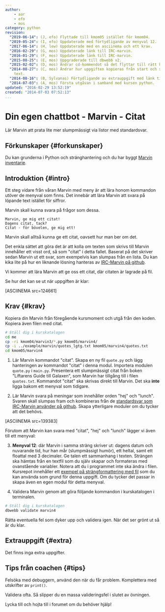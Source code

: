 ```yaml
---
author:
    - aar
    - efo
    - mos
category: python
revision:
  "2019-06-14": (J, efo) Flyttade till kmom05 istället för kmom04.
  "2019-05-24": (I, efo) Uppdaterade med förtydligande av menyval 12.
  "2017-06-14": (H, lew) Uppdaterade med en asciinema och ett krav.
  "2016-02-29": (G, mos) Uppdaterade länk till IRC-marvin.
  "2016-01-29": (F, mos) Uppdaterade länk till IRC-marvin.
  "2015-08-25": (E, mos) Uppgraderade till dbwebb v2.
  "2015-02-02": (D, mos) Ändrar cd-kommendot så det flyttar till rätt katalog.
  "2014-08-27": (C, mos) Ändrar hur uppgiften kopieras från start och skrev om lite
    text.
  "2014-08-16": (B, Sylvanas) Förtydligande av extrauppgift med länk till github.
  "2014-07-03": (A, mos) Första utgåvan i samband med kursen python.
updated: "2016-02-29 13:52:19"
created: "2014-07-03 07:52:13"
...
```

Din egen chattbot - Marvin - Citat
==================================

Lär Marvin att prata lite mer slumpmässigt via listor med standardsvar.



<!--more-->



Förkunskaper {#forkunskaper}
-----------------------

Du kan grunderna i Python och stränghantering och du har byggt [Marvin inventarie](uppgift/din-egen-chattbot-marvin-inventarie).



Introduktion {#intro}
-----------------------

Ett steg vidare från våran Marvin med meny är att lära honom kommandon utöver de menyval som finns. Det innebär att lära Marvin att svara på löpande text istället för siffror.

Marvin skall kunna svara på frågor som dessa.

```text
Marvin, ge mig ett citat!
Dagens citat, tack?
Citat - för bövelen, ge mig ett!
```

Marvin skall alltså kunna ge ett citat, oavsett hur man ber om det.

Det enkla sättet att göra det är att kolla om texten som skrivs till Marvin innehåller ett visst ord, så som "citat" i detta fallet. Baserat på det skriver sedan Marvin ut ett svar, som exempelvis kan slumpas från en lista.
Du kan kika lite på hur en liknande lösning hanteras av [IRC-Marvin på github](https://github.com/mosbth/irc2phpbb/blob/v0.3.1/old/irc2phpbb.py#L358).

Vi kommer att lära Marvin att ge oss ett citat, där citaten är lagrade på fil.

Se hur det kan se ut när uppgiften är klar:

[ASCIINEMA src=124661]



Krav {#krav}
-----------------------

Kopiera din Marvin från föregående kursmoment och utgå från den koden. Kopiera även filen med citat.

```bash
# Ställ dig i kurskatalogen
cd me
cp -ri kmom04/marvin3/*.py kmom05/marvin4/
cp -i ../example/marvin/quotes_lgtg.txt kmom05/marvin4/quotes.txt
cd kmom05/marvin4
```

1. Lär Marvin kommandot "citat". Skapa en ny fil `quote.py` och lägg hanteringen av kommandot "citat" i denna modul. Importera modulen `quote.py` i `main.py`. Presentera ett slumpmässigt citat från boken "Liftarens Guide till Galaxen", som Marvin har tillgång till i filen `quotes.txt`. Kommandot "citat" ska skrivas direkt till Marvin. Det ska **inte** ligga bakom ett menyval som tidigare.

1. Lär Marvin svara på meningar som innehåller orden "hej" och "lunch". Svaren skall slumpas fram och kombineras från de [standardsvar som IRC-Marvin använder på github](https://github.com/mosbth/irc2phpbb/blob/v0.3.1/old/irc2phpbb.py#L179-L193). Skapa ytterligare moduler om du tycker att det behövs.

[ASCIINEMA src=139383]

Förutom att Marvin kan svara med "citat", "hej" och "lunch" lägger vi även till ett menyval:

3. **Menyval 12**: där Marvin i samma sträng skriver ut: dagens datum och nuvarande tid, hur han mår (slumpmässigt humör), ett heltal, samt ett floattal med 3 decimaler. Ge talen ett sammanhang i texten.
Strängen ska hämtas från en textfil som du själv skapar och formateras med ovanstående variabler. Notera att du i programmet inte ska ändra i filen. Kursrepot innehåller ett [exempel på strängformattering med fil](https://github.com/reechani/python/blob/master/example/marvin/format.py) som du kan använda som grund för denna uppgift. Om du tycker det passar in skapa även en egen modul för detta menyval.

4. Validera Marvin genom att göra följande kommandon i kurskatalogen i terminalen.

```bash
# Ställ dig i kurskatalogen
dbwebb validate marvin4
```

Rätta eventuella fel som dyker upp och validera igen. När det ser grönt ut så är du klar.



Extrauppgift {#extra}
-----------------------

Det finns inga extra uppgifter.



Tips från coachen {#tips}
-----------------------

Felsöka med debuggern, använd den när du får problem. Komplettera med utskrifter av `print()`.

Validera ofta. Så slipper du en massa valideringsfel i slutet av övningen.

Lycka till och hojta till i forumet om du behöver hjälp!
